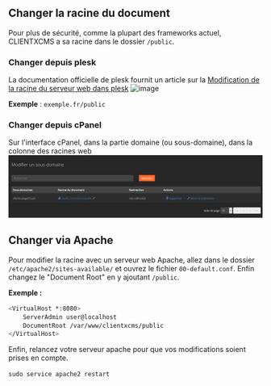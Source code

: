 ## Changer la racine du document

Pour plus de sécurité, comme la plupart des frameworks actuel, CLIENTXCMS a sa racine dans le dossier `/public`.

### Changer depuis plesk
La documentation officielle de plesk fournit un article sur la [Modification de la racine du serveur web dans plesk](https://docs.plesk.com/fr-FR/onyx/administrator-guide/h%C3%A9bergement-web/structure-des-r%C3%A9pertoires-de-sites-web/d%C3%A9finir-une-racine-du-document-personnalis%C3%A9e.77500/)
  ![image](https://docs.plesk.com/fr-FR/onyx/administrator-guide/images/77501.webp)

**Exemple** : `exemple.fr/public`

### Changer depuis cPanel

Sur l'interface cPanel, dans la partie domaine (ou sous-domaine), dans la colonne des racines web
![image](https://raw.githubusercontent.com/ClientXCMS/docs/master/fr/images/cpanel/cpanel.png "Cpanel")

## Changer via Apache

Pour modifier la racine avec un serveur web Apache, allez dans le dossier `/etc/apache2/sites-available/` et ouvrez le fichier `00-default.conf`. Enfin changez le "Document Root" en y ajoutant `/public`.

**Exemple :**
```bash
<VirtualHost *:8080>
    ServerAdmin user@localhost
    DocumentRoot /var/www/clientxcms/public
</VirtualHost>
```

Enfin, relancez votre serveur apache pour que vos modifications soient prises en compte.

```sudo service apache2 restart```